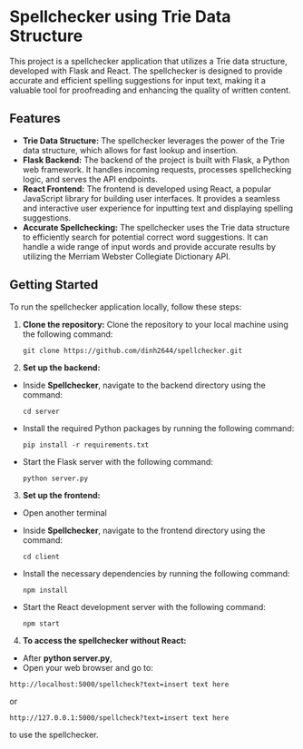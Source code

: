 # Spellchecker using Trie Data Structure

This project is a spellchecker application that utilizes a Trie data structure, developed with Flask and React. The spellchecker is designed to provide accurate and efficient spelling suggestions for input text, making it a valuable tool for proofreading and enhancing the quality of written content.

## Features

- **Trie Data Structure:** The spellchecker leverages the power of the Trie data structure, which allows for fast lookup and insertion.
- **Flask Backend:** The backend of the project is built with Flask, a Python web framework. It handles incoming requests, processes spellchecking logic, and serves the API endpoints.
- **React Frontend:** The frontend is developed using React, a popular JavaScript library for building user interfaces. It provides a seamless and interactive user experience for inputting text and displaying spelling suggestions.
- **Accurate Spellchecking:** The spellchecker uses the Trie data structure to efficiently search for potential correct word suggestions. It can handle a wide range of input words and provide accurate results by utilizing the Merriam Webster Collegiate Dictionary API.

## Getting Started

To run the spellchecker application locally, follow these steps:

1. **Clone the repository:** Clone the repository to your local machine using the following command:

   ```shell
   git clone https://github.com/dinh2644/spellchecker.git

2. **Set up the backend:**

- Inside **Spellchecker**, navigate to the backend directory using the command:

  ```
  cd server
  ```

- Install the required Python packages by running the following command:

  ```
  pip install -r requirements.txt
  ```

- Start the Flask server with the following command:

  ```
  python server.py
  ```

3. **Set up the frontend:**

- Open another terminal
- Inside **Spellchecker**, navigate to the frontend directory using the command:

  ```
  cd client
  ```

- Install the necessary dependencies by running the following command:

  ```
  npm install
  ```

- Start the React development server with the following command:

  ```
  npm start
  ```

4. **To access the spellchecker without React:**

- After **python server.py**,
- Open your web browser and go to:

```
http://localhost:5000/spellcheck?text=insert text here
```

 or

```
http://127.0.0.1:5000/spellcheck?text=insert text here
```

to use the spellchecker.
